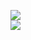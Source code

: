 [![](https://img.shields.io/badge/Made%20With-Github%20Spray-lightgrey.svg?style=for-the-badge&logo=github)](https://github.com/Annihil/github-spray#6276)  
[![](https://i.imgur.com/2DrTn0Z.gif)](https://github.com/Annihil/github-spray)